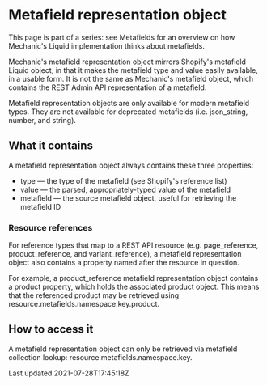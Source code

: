 # Metafield representation object

This page is part of a series: see Metafields for an overview on how Mechanic's Liquid implementation thinks about metafields.

Mechanic's metafield representation object mirrors Shopify's metafield Liquid object, in that it makes the metafield type and value easily available, in a usable form. It is not the same as Mechanic's metafield object, which contains the REST Admin API representation of a metafield.

Metafield representation objects are only available for modern metafield types. They are not available for deprecated metafields (i.e. json\_string, number, and string).

## What it contains

A metafield representation object always contains these three properties:

- type — the type of the metafield (see Shopify's reference list)
- value — the parsed, appropriately-typed value of the metafield
- metafield — the source metafield object, useful for retrieving the metafield ID

### Resource references

For reference types that map to a REST API resource (e.g. page\_reference, product\_reference, and variant\_reference), a metafield representation object also contains a property named after the resource in question.

For example, a product\_reference metafield representation object contains a product property, which holds the associated product object. This means that the referenced product may be retrieved using resource.metafields.namespace.key.product.

## How to access it

A metafield representation object can only be retrieved via metafield collection lookup: resource.metafields.namespace.key.

Last updated 2021-07-28T17:45:18Z